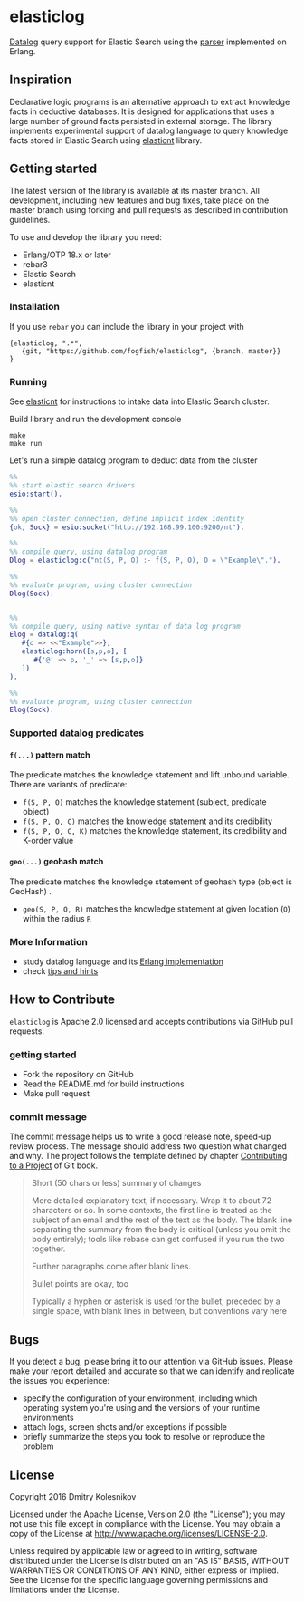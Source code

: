 # elasticlog

[Datalog](https://en.wikipedia.org/wiki/Datalog) query support for Elastic Search using the [parser](https://github.com/fogfish/datalog) implemented on Erlang.


## Inspiration 

Declarative logic programs is an alternative approach to extract knowledge facts in deductive databases. It is designed for applications that uses a large number of ground facts persisted in external storage. The library implements experimental support of datalog language to query knowledge facts stored in Elastic Search using [elasticnt](https://github.com/fogfish/elasticnt) library.

## Getting started

The latest version of the library is available at its master branch. All development, including new features and bug fixes, take place on the master branch using forking and pull requests as described in contribution guidelines.

To use and develop the library you need:
* Erlang/OTP 18.x or later
* rebar3
* Elastic Search
* elasticnt


### Installation

If you use `rebar` you can include the library in your project with
```
{elasticlog, ".*",
   {git, "https://github.com/fogfish/elasticlog", {branch, master}}
}
```


### Running

See [elasticnt](https://github.com/fogfish/elasticnt) for instructions to intake data into Elastic Search cluster.

Build library and run the development console
```
make
make run
```

Let's run a simple datalog program to deduct data from the cluster
```erlang
%% 
%% start elastic search drivers
esio:start().

%%
%% open cluster connection, define implicit index identity
{ok, Sock} = esio:socket("http://192.168.99.100:9200/nt").

%%
%% compile query, using datalog program
Dlog = elasticlog:c("nt(S, P, O) :- f(S, P, O), O = \"Example\".").

%%
%% evaluate program, using cluster connection
Dlog(Sock).


%%
%% compile query, using native syntax of data log program
Elog = datalog:q(
   #{o => <<"Example">>},
   elasticlog:horn([s,p,o], [
      #{'@' => p, '_' => [s,p,o]}
   ])
).

%%
%% evaluate program, using cluster connection
Elog(Sock).
``` 

### Supported datalog predicates

#### `f(...)` pattern match 

The predicate matches the knowledge statement and lift unbound variable. There are variants of predicate:
* `f(S, P, O)` matches the knowledge statement (subject, predicate object) 
* `f(S, P, O, C)` matches the knowledge statement and its credibility  
* `f(S, P, O, C, K)` matches the knowledge statement, its credibility and K-order value 


#### `geo(...)` geohash match  

The predicate matches the knowledge statement of geohash type (object is GeoHash) .
* `geo(S, P, O, R)` matches the knowledge statement at given location (`O`) within the radius `R`


### More Information
* study datalog language and its [Erlang implementation](https://github.com/fogfish/datalog)
* check [tips and hints](doc/howto.md)


## How to Contribute

`elasticlog` is Apache 2.0 licensed and accepts contributions via GitHub pull requests.

### getting started

* Fork the repository on GitHub
* Read the README.md for build instructions
* Make pull request

### commit message

The commit message helps us to write a good release note, speed-up review process. The message should address two question what changed and why. The project follows the template defined by chapter [Contributing to a Project](http://git-scm.com/book/ch5-2.html) of Git book.

>
> Short (50 chars or less) summary of changes
>
> More detailed explanatory text, if necessary. Wrap it to about 72 characters or so. In some contexts, the first line is treated as the subject of an email and the rest of the text as the body. The blank line separating the summary from the body is critical (unless you omit the body entirely); tools like rebase can get confused if you run the two together.
> 
> Further paragraphs come after blank lines.
> 
> Bullet points are okay, too
> 
> Typically a hyphen or asterisk is used for the bullet, preceded by a single space, with blank lines in between, but conventions vary here
>

## Bugs

If you detect a bug, please bring it to our attention via GitHub issues. Please make your report detailed and accurate so that we can identify and replicate the issues you experience:
- specify the configuration of your environment, including which operating system you're using and the versions of your runtime environments
- attach logs, screen shots and/or exceptions if possible
- briefly summarize the steps you took to resolve or reproduce the problem


## License

Copyright 2016 Dmitry Kolesnikov

Licensed under the Apache License, Version 2.0 (the "License"); you may not use this file except in compliance with the License. You may obtain a copy of the License at http://www.apache.org/licenses/LICENSE-2.0.

Unless required by applicable law or agreed to in writing, software distributed under the License is distributed on an "AS IS" BASIS, WITHOUT WARRANTIES OR CONDITIONS OF ANY KIND, either express or implied. See the License for the specific language governing permissions and limitations under the License.




